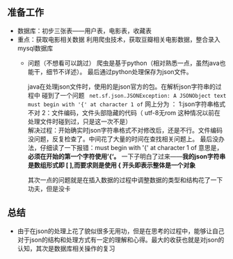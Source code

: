 ﻿## 准备工作
* 数据库：初步三张表——用户表，电影表，收藏表
 * 重点：获取电影相关数据
    利用爬虫技术，获取豆瓣相关电影数据，整合录入mysql数据库
     * 问题（不想看可以跳过）
        爬虫是基于python（相对熟悉一点，虽然java也能干，细节不详述）。
        最后通过python处理保存为json文件。


        java在处理json文件时，使用的是json官方的包。在解析json字符串的过程中
        碰到了一个问题
        `` net.sf.json.JSONException: A JSONObject text must begin with '{' at character 1 of``
		网上分为	：
		1:json字符串格式不对
		2：文件编码，文件头部隐藏的代码（	utf-8无rom 	这种情况以前在处理文件时碰到过，只是这一次不是）	
		解决过程：开始确实时json字符串格式不对修改后，还是不行。文件编码没问题，反复检查了。中间花了大量的时间在查找相关问题上。
		最后没办法，仔细读了一下报错：must begin with '{' at character 1 of
		意思是，**必须在开始的第一个字符使用’{‘。**
		一下子明白了过来——**我的json字符串是数组形式即 [	],而要求则是使用 { 开头即表示整体是一个对象**

		其次一点的问题就是在插入数据的过程中调整数据的类型和结构花了一下功夫，但是没卡


## 总结 
  * 由于在json的处理上花了貌似很多无用功，但是在思考的过程中，能够让自己对于json的结构和处理方式有一定的理解和心得。最大的收获也就是对json的认知，其次是数据库相关操作的复习
        
